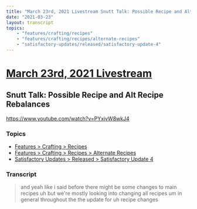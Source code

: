 ```yaml
---
title: "March 23rd, 2021 Livestream Snutt Talk: Possible Recipe and Alt Recipe Rebalances"
date: "2021-03-23"
layout: transcript
topics:
    - "features/crafting/recipes"
    - "features/crafting/recipes/alternate-recipes"
    - "satisfactory-updates/released/satisfactory-update-4"
---
```

# [March 23rd, 2021 Livestream](../2021-03-23.md)
## Snutt Talk: Possible Recipe and Alt Recipe Rebalances
https://www.youtube.com/watch?v=PYxjvW8wkJ4

### Topics
* [Features > Crafting > Recipes](../topics/features/crafting/recipes.md)
* [Features > Crafting > Recipes > Alternate Recipes](../topics/features/crafting/recipes/alternate-recipes.md)
* [Satisfactory Updates > Released > Satisfactory Update 4](../topics/satisfactory-updates/released/satisfactory-update-4.md)

### Transcript

> and yeah like i said before there might be some changes to main recipes uh but we're mostly looking into changing all recipes um in general throughout the the update for uh recipe changes
